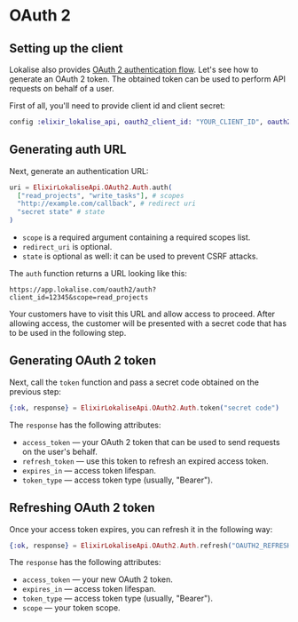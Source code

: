 # OAuth 2

## Setting up the client

Lokalise also provides [OAuth 2 authentication flow](https://developers.lokalise.com/docs/oauth-2-flow). Let's see how to generate an OAuth 2 token. The obtained token can be used to perform API requests on behalf of a user.

First of all, you'll need to provide client id and client secret:

```elixir
config :elixir_lokalise_api, oauth2_client_id: "YOUR_CLIENT_ID", oauth2_client_secret: "YOUR_CLIENT_SECRET"
```

## Generating auth URL

Next, generate an authentication URL:

```elixir
uri = ElixirLokaliseApi.OAuth2.Auth.auth(
  ["read_projects", "write_tasks"], # scopes
  "http://example.com/callback", # redirect uri
  "secret state" # state
)
```

* `scope` is a required argument containing a required scopes list.
* `redirect_uri` is optional.
* `state` is optional as well: it can be used to prevent CSRF attacks.

The `auth` function returns a URL looking like this:

```
https://app.lokalise.com/oauth2/auth?client_id=12345&scope=read_projects
```

Your customers have to visit this URL and allow access to proceed. After allowing access, the customer will be presented with a secret code that has to be used in the following step.

## Generating OAuth 2 token

Next, call the `token` function and pass a secret code obtained on the previous step:

```elixir
{:ok, response} = ElixirLokaliseApi.OAuth2.Auth.token("secret code")
```

The `response` has the following attributes:

* `access_token` — your OAuth 2 token that can be used to send requests on the user's behalf.
* `refresh_token` — use this token to refresh an expired access token.
* `expires_in` — access token lifespan.
* `token_type` — access token type (usually, "Bearer").

## Refreshing OAuth 2 token

Once your access token expires, you can refresh it in the following way:

```elixir
{:ok, response} = ElixirLokaliseApi.OAuth2.Auth.refresh("OAUTH2_REFRESH_TOKEN")
```

The `response` has the following attributes:

* `access_token` — your new OAuth 2 token.
* `expires_in` — access token lifespan.
* `token_type` — access token type (usually, "Bearer").
* `scope` — your token scope.